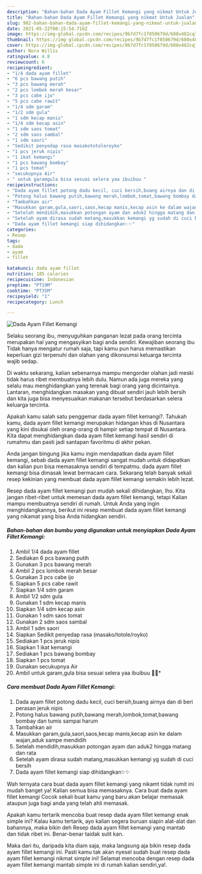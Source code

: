 ```yaml
---
description: "Bahan-bahan Dada Ayam Fillet Kemangi yang nikmat Untuk Jualan"
title: "Bahan-bahan Dada Ayam Fillet Kemangi yang nikmat Untuk Jualan"
slug: 982-bahan-bahan-dada-ayam-fillet-kemangi-yang-nikmat-untuk-jualan
date: 2021-05-22T00:15:54.716Z
image: https://img-global.cpcdn.com/recipes/9b7d7fc1f850679d/680x482cq70/dada-ayam-fillet-kemangi-foto-resep-utama.jpg
thumbnail: https://img-global.cpcdn.com/recipes/9b7d7fc1f850679d/680x482cq70/dada-ayam-fillet-kemangi-foto-resep-utama.jpg
cover: https://img-global.cpcdn.com/recipes/9b7d7fc1f850679d/680x482cq70/dada-ayam-fillet-kemangi-foto-resep-utama.jpg
author: Nora Willis
ratingvalue: 4.8
reviewcount: 6
recipeingredient:
- "1/4 dada ayam fillet"
- "6 pcs bawang putih"
- "3 pcs bawang merah"
- "2 pcs lombok merah besar"
- "3 pcs cabe ijo"
- "5 pcs cabe rawit"
- "1/4 sdm garam"
- "1/2 sdm gula"
- "1 sdm kecap manis"
- "1/4 sdm kecap asin"
- "1 sdm saos tomat"
- "2 sdm saos sambal"
- "1 sdm saori"
- "Sedikit penyedap rasa masakototoleroyko"
- "1 pcs jeruk nipis"
- "1 ikat kemangi"
- "1 pcs bawang bombay"
- "1 pcs tomat"
- "secukupnya Air"
- " untuk garamgula bisa sesuai selera yaa ibuibuu "
recipeinstructions:
- "Dada ayam fillet potong dadu kecil, cuci bersih,buang airnya dan di beri perasan jeruk nipis"
- "Potong halus bawang putih,bawang merah,lombok,tomat,bawang bombay dan tumis sampai harum"
- "Tambahkan air"
- "Masukkan garam,gula,saori,saos,kecap manis,kecap asin ke dalam wajan,aduk sampe mendidih"
- "Setelah mendidih,masukkan potongan ayam dan aduk2 hingga matang dan rata"
- "Setelah ayam dirasa sudah matang,masukkan kemangi yg sudah di cuci bersih"
- "Dada ayam fillet kemangi siap dihidangkan✨✨"
categories:
- Resep
tags:
- dada
- ayam
- fillet

katakunci: dada ayam fillet 
nutrition: 185 calories
recipecuisine: Indonesian
preptime: "PT19M"
cooktime: "PT35M"
recipeyield: "1"
recipecategory: Lunch

---
```



![Dada Ayam Fillet Kemangi](https://img-global.cpcdn.com/recipes/9b7d7fc1f850679d/680x482cq70/dada-ayam-fillet-kemangi-foto-resep-utama.jpg)

Selaku seorang ibu, menyuguhkan panganan lezat pada orang tercinta merupakan hal yang mengasyikan bagi anda sendiri. Kewajiban seorang ibu Tidak hanya mengatur rumah saja, tapi kamu pun harus memastikan keperluan gizi terpenuhi dan olahan yang dikonsumsi keluarga tercinta wajib sedap.

Di waktu  sekarang, kalian sebenarnya mampu mengorder olahan jadi meski tidak harus ribet membuatnya lebih dulu. Namun ada juga mereka yang selalu mau menghidangkan yang terenak bagi orang yang dicintainya. Lantaran, menghidangkan masakan yang dibuat sendiri jauh lebih bersih dan kita juga bisa menyesuaikan makanan tersebut berdasarkan selera keluarga tercinta. 



Apakah kamu salah satu penggemar dada ayam fillet kemangi?. Tahukah kamu, dada ayam fillet kemangi merupakan hidangan khas di Nusantara yang kini disukai oleh orang-orang di hampir setiap tempat di Nusantara. Kita dapat menghidangkan dada ayam fillet kemangi hasil sendiri di rumahmu dan pasti jadi santapan favoritmu di akhir pekan.

Anda jangan bingung jika kamu ingin mendapatkan dada ayam fillet kemangi, sebab dada ayam fillet kemangi sangat mudah untuk didapatkan dan kalian pun bisa memasaknya sendiri di tempatmu. dada ayam fillet kemangi bisa dimasak lewat bermacam cara. Sekarang telah banyak sekali resep kekinian yang membuat dada ayam fillet kemangi semakin lebih lezat.

Resep dada ayam fillet kemangi pun mudah sekali dihidangkan, lho. Kita jangan ribet-ribet untuk memesan dada ayam fillet kemangi, tetapi Kalian mampu membuatnya sendiri di rumah. Untuk Anda yang ingin menghidangkannya, berikut ini resep membuat dada ayam fillet kemangi yang nikamat yang bisa Anda hidangkan sendiri.

<!--inarticleads1-->

##### Bahan-bahan dan bumbu yang digunakan untuk menyiapkan Dada Ayam Fillet Kemangi:

1. Ambil 1/4 dada ayam fillet
1. Sediakan 6 pcs bawang putih
1. Gunakan 3 pcs bawang merah
1. Ambil 2 pcs lombok merah besar
1. Gunakan 3 pcs cabe ijo
1. Siapkan 5 pcs cabe rawit
1. Siapkan 1/4 sdm garam
1. Ambil 1/2 sdm gula
1. Gunakan 1 sdm kecap manis
1. Siapkan 1/4 sdm kecap asin
1. Gunakan 1 sdm saos tomat
1. Gunakan 2 sdm saos sambal
1. Ambil 1 sdm saori
1. Siapkan Sedikit penyedap rasa (masako/totole/royko)
1. Sediakan 1 pcs jeruk nipis
1. Siapkan 1 ikat kemangi
1. Sediakan 1 pcs bawang bombay
1. Siapkan 1 pcs tomat
1. Gunakan secukupnya Air
1. Ambil  untuk garam,gula bisa sesuai selera yaa ibuibuu 🙂🙂*




<!--inarticleads2-->

##### Cara membuat Dada Ayam Fillet Kemangi:

1. Dada ayam fillet potong dadu kecil, cuci bersih,buang airnya dan di beri perasan jeruk nipis
1. Potong halus bawang putih,bawang merah,lombok,tomat,bawang bombay dan tumis sampai harum
1. Tambahkan air
1. Masukkan garam,gula,saori,saos,kecap manis,kecap asin ke dalam wajan,aduk sampe mendidih
1. Setelah mendidih,masukkan potongan ayam dan aduk2 hingga matang dan rata
1. Setelah ayam dirasa sudah matang,masukkan kemangi yg sudah di cuci bersih
1. Dada ayam fillet kemangi siap dihidangkan✨✨




Wah ternyata cara buat dada ayam fillet kemangi yang nikamt tidak rumit ini mudah banget ya! Kalian semua bisa memasaknya. Cara buat dada ayam fillet kemangi Cocok sekali buat kamu yang baru akan belajar memasak ataupun juga bagi anda yang telah ahli memasak.

Apakah kamu tertarik mencoba buat resep dada ayam fillet kemangi enak simple ini? Kalau kamu tertarik, ayo kalian segera buruan siapin alat-alat dan bahannya, maka bikin deh Resep dada ayam fillet kemangi yang mantab dan tidak ribet ini. Benar-benar taidak sulit kan. 

Maka dari itu, daripada kita diam saja, maka langsung aja bikin resep dada ayam fillet kemangi ini. Pasti kamu tak akan nyesel sudah buat resep dada ayam fillet kemangi nikmat simple ini! Selamat mencoba dengan resep dada ayam fillet kemangi mantab simple ini di rumah kalian sendiri,ya!.

